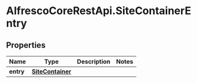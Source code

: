 # AlfrescoCoreRestApi.SiteContainerEntry

## Properties
Name | Type | Description | Notes
------------ | ------------- | ------------- | -------------
**entry** | [**SiteContainer**](SiteContainer.md) |  | 



